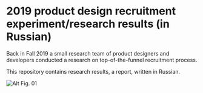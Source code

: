 # 2019 product design recruitment experiment/research results (in Russian)

Back in Fall 2019 a small research team of product designers and developers conducted a research on top-of-the-funnel recruitment process.

This repository contains research results, a report, written in Russian.

![Alt Fig. 01](https://raw.githubusercontent.com/rockbeenorth/design_research_2019/master/images/fig_01.svg?sanitize=true)